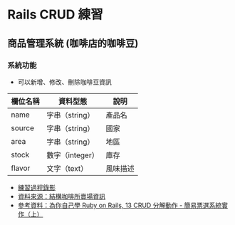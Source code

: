 # Rails CRUD 練習
## 商品管理系統 (咖啡店的咖啡豆)
### 系統功能
- 可以新增、修改、刪除咖啡豆資訊

| 欄位名稱 | 資料型態        | 說明     |
| -------- | --------------- | -------- |
| name     | 字串（string）  | 產品名   |
| source   | 字串（string）  | 國家     |
| area     | 字串（string）  | 地區     |
| stock    | 數字（integer） | 庫存     |
| flavor   | 文字（text）    | 風味描述 |

- [練習過程錄影](https://youtu.be/i5cVHdCbuM4)
- [資料來源：結構咖啡所賣場資訊](https://myship.7-11.com.tw/ori_general/detail?id=GM2006231403574)
- [參考資料：為你自己學 Ruby on Rails, 13 CRUD 分解動作 - 簡易票選系統實作（上）](https://railsbook.tw/chapters/13-crud-part-1.html)
